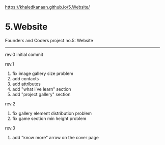 https://khaledkanaan.github.io/5.Website/
# 5.Website
Founders and Coders project no.5: Website

--------------------------------------------
rev.0
initial commit

rev.1
1. fix image gallery size problem
2. add contacts
3. add attributes
4. add "what i've learn" section
5. add "project gallery" section 

rev.2
1. fix gallery element distribution problem
2. fix game section min height problem

rev.3
1. add "know more" arrow on the cover page
